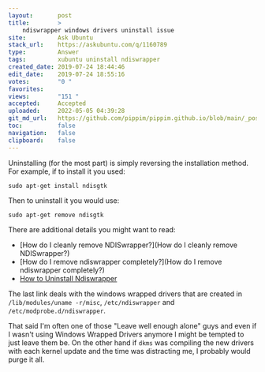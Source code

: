 ```yaml
---
layout:       post
title:        >
    ndiswrapper windows drivers uninstall issue
site:         Ask Ubuntu
stack_url:    https://askubuntu.com/q/1160789
type:         Answer
tags:         xubuntu uninstall ndiswrapper
created_date: 2019-07-24 18:44:46
edit_date:    2019-07-24 18:55:16
votes:        "0 "
favorites:    
views:        "151 "
accepted:     Accepted
uploaded:     2022-05-05 04:39:28
git_md_url:   https://github.com/pippim/pippim.github.io/blob/main/_posts/2019/2019-07-24-ndiswrapper-windows-drivers-uninstall-issue.md
toc:          false
navigation:   false
clipboard:    false
---
```


Uninstalling (for the most part) is simply reversing the installation method. For example, if to install it you used:

``` 
sudo apt-get install ndisgtk
```

Then to uninstall it you would use:

``` 
sudo apt-get remove ndisgtk
```

There are additional details you might want to read:

- [How do I cleanly remove NDISwrapper?](How do I cleanly remove NDISwrapper?)
- [How do I remove ndiswrapper completely?](How do I remove ndiswrapper completely?)
- [How to Uninstall Ndiswrapper](https://sourceforge.net/p/ndiswrapper/ndiswrapper/Uninstall_HowTo/)

The last link deals with the windows wrapped drivers that are created in `/lib/modules/uname -r/misc`, `/etc/ndiswrapper` and `/etc/modprobe.d/ndiswrapper`.

That said I'm often one of those "Leave well enough alone" guys and even if I wasn't using Windows Wrapped Drivers anymore I might be tempted to just leave them be. On the other hand if `dkms` was compiling the new drivers with each kernel update and the time was distracting me, I probably would purge it all.
